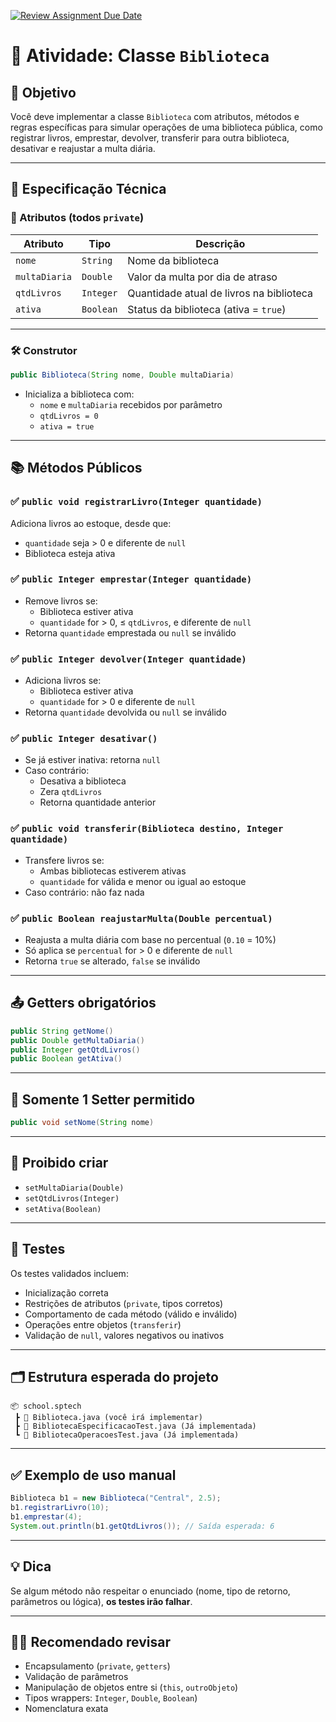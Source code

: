 [![Review Assignment Due Date](https://classroom.github.com/assets/deadline-readme-button-22041afd0340ce965d47ae6ef1cefeee28c7c493a6346c4f15d667ab976d596c.svg)](https://classroom.github.com/a/HzqCTVz-)
# 📘 Atividade: Classe `Biblioteca`

## 🎯 Objetivo

Você deve implementar a classe `Biblioteca` com atributos, métodos e regras específicas para simular operações de uma biblioteca pública, como registrar livros, emprestar, devolver, transferir para outra biblioteca, desativar e reajustar a multa diária.

---

## 🧩 Especificação Técnica

### 🔑 Atributos (todos `private`)

| Atributo      | Tipo     | Descrição                                            |
|---------------|----------|-------------------------------------------------------|
| `nome`        | `String` | Nome da biblioteca                                   |
| `multaDiaria` | `Double` | Valor da multa por dia de atraso                     |
| `qtdLivros`   | `Integer`| Quantidade atual de livros na biblioteca             |
| `ativa`       | `Boolean`| Status da biblioteca (ativa = `true`)                |

---

### 🛠️ Construtor

```java
public Biblioteca(String nome, Double multaDiaria)
```

- Inicializa a biblioteca com:
  - `nome` e `multaDiaria` recebidos por parâmetro
  - `qtdLivros = 0`
  - `ativa = true`

---

## 📚 Métodos Públicos

### ✅ `public void registrarLivro(Integer quantidade)`
Adiciona livros ao estoque, desde que:
- `quantidade` seja > 0 e diferente de `null`
- Biblioteca esteja ativa

### ✅ `public Integer emprestar(Integer quantidade)`
- Remove livros se:
  - Biblioteca estiver ativa
  - `quantidade` for > 0, ≤ `qtdLivros`, e diferente de `null`
- Retorna `quantidade` emprestada ou `null` se inválido

### ✅ `public Integer devolver(Integer quantidade)`
- Adiciona livros se:
  - Biblioteca estiver ativa
  - `quantidade` for > 0 e diferente de `null`
- Retorna `quantidade` devolvida ou `null` se inválido

### ✅ `public Integer desativar()`
- Se já estiver inativa: retorna `null`
- Caso contrário:
  - Desativa a biblioteca
  - Zera `qtdLivros`
  - Retorna quantidade anterior

### ✅ `public void transferir(Biblioteca destino, Integer quantidade)`
- Transfere livros se:
  - Ambas bibliotecas estiverem ativas
  - `quantidade` for válida e menor ou igual ao estoque
- Caso contrário: não faz nada

### ✅ `public Boolean reajustarMulta(Double percentual)`
- Reajusta a multa diária com base no percentual (`0.10` = 10%)
- Só aplica se `percentual` for > 0 e diferente de `null`
- Retorna `true` se alterado, `false` se inválido

---

## 📤 Getters obrigatórios

```java
public String getNome()
public Double getMultaDiaria()
public Integer getQtdLivros()
public Boolean getAtiva()
```

---

## 🛑 Somente 1 Setter permitido

```java
public void setNome(String nome)
```

---

## 🚫 Proibido criar

- `setMultaDiaria(Double)`
- `setQtdLivros(Integer)`
- `setAtiva(Boolean)`

---

## 🧪 Testes

Os testes validados incluem:

- Inicialização correta
- Restrições de atributos (`private`, tipos corretos)
- Comportamento de cada método (válido e inválido)
- Operações entre objetos (`transferir`)
- Validação de `null`, valores negativos ou inativos

---

## 🗂️ Estrutura esperada do projeto

```
📦 school.sptech
 ┣ 📄 Biblioteca.java (você irá implementar)
 ┣ 📄 BibliotecaEspecificacaoTest.java (Já implementada)
 ┗ 📄 BibliotecaOperacoesTest.java (Já implementada)
```

---

## ✅ Exemplo de uso manual

```java
Biblioteca b1 = new Biblioteca("Central", 2.5);
b1.registrarLivro(10);
b1.emprestar(4);
System.out.println(b1.getQtdLivros()); // Saída esperada: 6
```

---

## 💡 Dica

Se algum método não respeitar o enunciado (nome, tipo de retorno, parâmetros ou lógica), **os testes irão falhar**.

---

## 👨‍🏫 Recomendado revisar

- Encapsulamento (`private`, `getters`)
- Validação de parâmetros
- Manipulação de objetos entre si (`this`, `outroObjeto`)
- Tipos wrappers: `Integer`, `Double`, `Boolean`)
- Nomenclatura exata
